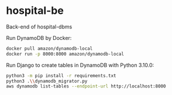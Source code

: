 # hospital-be
Back-end of hospital-dbms

Run DynamoDB by Docker:
```bash	
docker pull amazon/dynamodb-local
docker run -p 8000:8000 amazon/dynamodb-local
```

Run Django to create tables in DynamoDB with Python 3.10.0:
```bash
python3 -m pip install -r requirements.txt
python3 .\\dynamodb_migrator.py
aws dynamodb list-tables --endpoint-url http://localhost:8000
```


